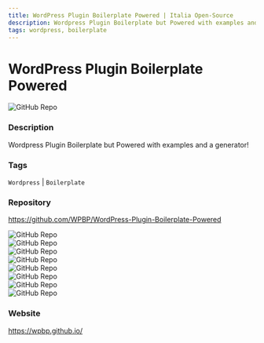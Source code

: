 ```yaml
---
title: WordPress Plugin Boilerplate Powered | Italia Open-Source
description: Wordpress Plugin Boilerplate but Powered with examples and a generator!
tags: wordpress, boilerplate
---
```

        

# WordPress Plugin Boilerplate Powered

![GitHub Repo](https://img.shields.io/static/v1?label=category&message=opensource&color=green)

### Description

Wordpress Plugin Boilerplate but Powered with examples and a generator!

### Tags

`Wordpress` | `Boilerplate`

### Repository

https://github.com/WPBP/WordPress-Plugin-Boilerplate-Powered

![GitHub Repo](https://img.shields.io/github/stars/WPBP/WordPress-Plugin-Boilerplate-Powered?style=social)<br />![GitHub Repo](https://img.shields.io/github/forks/WPBP/WordPress-Plugin-Boilerplate-Powered?style=social)<br />![GitHub Repo](https://img.shields.io/github/v/tag/WPBP/WordPress-Plugin-Boilerplate-Powered?style=social)<br />![GitHub Repo](https://img.shields.io/github/contributors/WPBP/WordPress-Plugin-Boilerplate-Powered)<br />![GitHub Repo](https://img.shields.io/github/issues-pr/WPBP/WordPress-Plugin-Boilerplate-Powered)<br />![GitHub Repo](https://img.shields.io/github/issues/WPBP/WordPress-Plugin-Boilerplate-Powered)<br />![GitHub Repo](https://img.shields.io/github/license/WPBP/WordPress-Plugin-Boilerplate-Powered)<br />![GitHub Repo](https://img.shields.io/github/last-commit/WPBP/WordPress-Plugin-Boilerplate-Powered)<br />

### Website

https://wpbp.github.io/